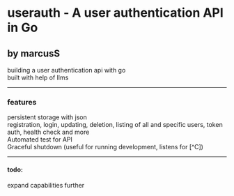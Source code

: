 # userauth - A user authentication API in Go
## by marcusS
<p>building a user authentication api with go<br>
built with help of llms</p>

---

### features
<p>persistent storage with json<br>
registration, login, updating, deletion, listing of all and specific users, token auth, health check and more<br>
Automated test for API<br>
Graceful shutdown (useful for running development, listens for [^C])</p>

---

#### todo:
<p>
expand capabilities further</p>